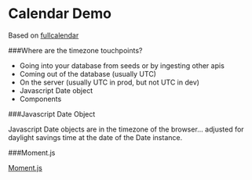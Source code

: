 Calendar Demo
============

Based on [fullcalendar](arshaw.com/fullcalendar/)

###Where are the timezone touchpoints?

* Going into your database from seeds or by ingesting other apis
* Coming out of the database (usually UTC)
* On the server (usually UTC in prod, but not UTC in dev)
* Javascript Date object
* Components

###Javascript Date Object

Javascript Date objects are in the timezone of the browser... adjusted for daylight savings time at the date of the Date instance.

###Moment.js

[Moment.js](http://momentjs.com/)

